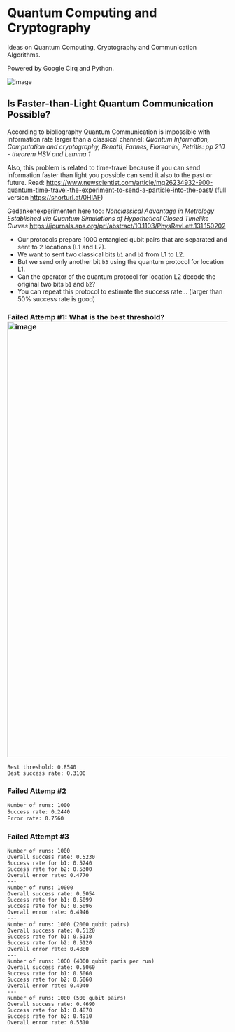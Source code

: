 # Quantum Computing and Cryptography

Ideas on Quantum Computing, Cryptography and Communication Algorithms.

Powered by Google Cirq and Python.

![image](https://github.com/user-attachments/assets/d9feaed5-cd4c-4725-8c11-1f7a60b5dbcc)

## Is Faster-than-Light Quantum Communication Possible?

According to bibliography Quantum Communication is impossible with information rate larger than a classical channel: *Quantum Information, Computation and cryptography, Benatti, Fannes, Floreanini, Petritis: pp 210 - theorem HSV and Lemma 1*

Also, this problem is related to time-travel because if you can send information faster than light you possible can send it also to the past or future. Read: https://www.newscientist.com/article/mg26234932-900-quantum-time-travel-the-experiment-to-send-a-particle-into-the-past/ (full version https://shorturl.at/0HIAF)

Gedankenexperimenten here too: *Nonclassical Advantage in Metrology Established via Quantum Simulations of Hypothetical Closed Timelike Curves* https://journals.aps.org/prl/abstract/10.1103/PhysRevLett.131.150202

- Our protocols prepare 1000 entangled qubit pairs that are separated and sent to 2 locations (L1 and L2).
- We want to sent two classical bits `b1` and `b2` from L1 to L2.
- But we send only another bit `b3` using the quantum protocol for location L1.
- Can the operator of the quantum protocol for location L2 decode the original two bits `b1` and `b2`?
- You can repeat this protocol to estimate the success rate... (larger than 50% success rate is good)


### Failed Attemp #1: What is the best threshold? <img width="995" alt="image" src="https://github.com/user-attachments/assets/6ee7069b-2e97-4e61-a83e-313a396baa29">
```
Best threshold: 0.8540
Best success rate: 0.3100
```
### Failed Attemp #2
```bash
Number of runs: 1000
Success rate: 0.2440
Error rate: 0.7560
```
### Failed Attempt #3
```
Number of runs: 1000
Overall success rate: 0.5230
Success rate for b1: 0.5240
Success rate for b2: 0.5300
Overall error rate: 0.4770
---
Number of runs: 10000
Overall success rate: 0.5054
Success rate for b1: 0.5099
Success rate for b2: 0.5096
Overall error rate: 0.4946
---
Number of runs: 1000 (2000 qubit pairs)
Overall success rate: 0.5120
Success rate for b1: 0.5130
Success rate for b2: 0.5120
Overall error rate: 0.4880
---
Number of runs: 1000 (4000 qubit paris per run)
Overall success rate: 0.5060
Success rate for b1: 0.5060
Success rate for b2: 0.5060
Overall error rate: 0.4940
---
Number of runs: 1000 (500 qubit pairs)
Overall success rate: 0.4690
Success rate for b1: 0.4870
Success rate for b2: 0.4910
Overall error rate: 0.5310
```
